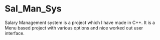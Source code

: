 # Sal_Man_Sys
Salary Management system is a project which I have made in C++. It is a Menu based project with various options and nice worked out user interface.
